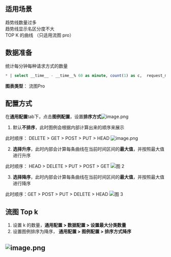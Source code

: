## 适用场景
趋势线数量过多<br/>
趋势线显示名区分度不大<br/>
TOP K 的曲线 （只适用流图 pro）<br/>
## 数据准备
统计每分钟每种请求方式的数量
```sql
* | select __time__ - __time__% 60 as minute, count(1) as c,  request_method group by minute, request_method order by minute asc limit 100000
```
**图表类型**： 流图Pro
## 配置方式
在**通用配置**tab下，点击**图例配置**，设置**排序方式**![image.png](/img/src/visulization/generalDashbaord/legendSortOrder/9deeced2a67c376b48528b1e6ba632816160e197729c19fe9d0e9d7d95664e8a.png)

1. 默认**不排序**，此时图例会根据内部计算出来的顺序来展示

此时顺序： DELETE > GET > POST > PUT > HEAD
![image.png](/img/src/visulization/generalDashbaord/legendSortOrder/d334f311f31f519056bacccaa776e1c8e902d101fd9cbadb80f0dfa8fa91a55c.png)

2. **选择升序**，此时内部会计算每条曲线在当前时间区间的**最大值**，并按照最大值进行升序

此时顺序： HEAD > DELETE > PUT > POST > GET
![图 2](/img/src/visulization/generalDashbaord/legendSortOrder/74d7274be49fd1f9f913a1dfbcb08c3705061e52f2b2aad2c6ed6b30d84c679a.png)

3. **选择降序**，此时内部会计算每条曲线在当前时间区间的**最大值**，并按照最大值进行降序

此时顺序：GET > POST > PUT > DELETE > HEAD
![图 3](/img/src/visulization/generalDashbaord/legendSortOrder/a57dbff0a786c0372cdfd30b88f5bd4a52713e2787cc8231324fd69aeddc71fa.png)

## 流图 Top k

1. 设置 k 的数量，**通用配置 > 数据配置 > 设置最大分类数量**
2. 设置图例排序为降序， **通用配置 > 图例配置 > 排序方式降序**
## ![image.png](/img/src/visulization/generalDashbaord/legendSortOrder/87ff82dbd53be25a1adc3961ed9779596e3f98ec30a03b77b28076dd63ec33ad.png)
